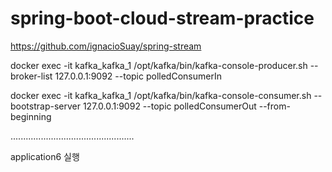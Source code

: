 # spring-boot-cloud-stream-practice

https://github.com/ignacioSuay/spring-stream

docker exec -it kafka_kafka_1 /opt/kafka/bin/kafka-console-producer.sh --broker-list 127.0.0.1:9092 --topic polledConsumerIn

docker exec -it kafka_kafka_1 /opt/kafka/bin/kafka-console-consumer.sh --bootstrap-server 127.0.0.1:9092 --topic polledConsumerOut --from-beginning

.................................................

application6 실행


